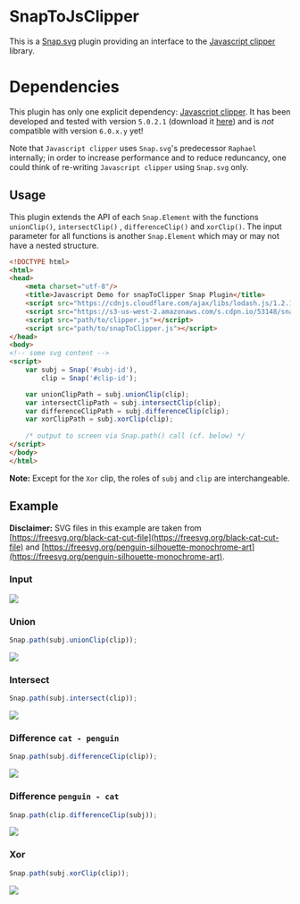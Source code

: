 # SnapToJsClipper

This is a [Snap.svg](http://snapsvg.io) plugin providing an interface to
the [Javascript clipper](https://sourceforge.net/projects/jsclipper/) library.

# Dependencies

This plugin has only one explicit dependency: [Javascript clipper](https://sourceforge.net/projects/jsclipper/). It has
been developed and tested with version `5.0.2.1` (download
it [here](https://sourceforge.net/projects/jsclipper/files/Javascript_Clipper_5.0.2.1.zip/download)) and is _not_
compatible with version `6.0.x.y` yet!

Note that `Javascript clipper` uses `Snap.svg`'s predecessor `Raphael` internally; in order to increase performance and
to reduce reduncancy, one could think of re-writing `Javascript clipper` using `Snap.svg` only.

## Usage

This plugin extends the API of each `Snap.Element` with the functions `unionClip()`, `intersectClip()`
, `differenceClip()` and `xorClip()`. The input parameter for all functions is another `Snap.Element` which may or may
not have a nested structure.

```html
<!DOCTYPE html>
<html>
<head>
    <meta charset="utf-8"/>
    <title>Javascript Demo for snapToClipper Snap Plugin</title>
    <script src="https://cdnjs.cloudflare.com/ajax/libs/lodash.js/1.2.1/lodash.min.js"></script>
    <script src="https://s3-us-west-2.amazonaws.com/s.cdpn.io/53148/snap.svg-min.js"></script>
    <script src="path/to/clipper.js"></script>
    <script src="path/to/snapToClipper.js"></script>
</head>
<body>
<!-- some svg content -->
<script>
    var subj = Snap('#subj-id'),
        clip = Snap('#clip-id');

    var unionClipPath = subj.unionClip(clip);
    var intersectClipPath = subj.intersectClip(clip);
    var differenceClipPath = subj.differenceClip(clip);
    var xorClipPath = subj.xorClip(clip);
    
    /* output to screen via Snap.path() call (cf. below) */
</script>
</body>
</html>
```

**Note:** Except for the `Xor` clip, the roles of `subj` and `clip` are interchangeable.

## Example

**Disclaimer:** SVG files in this example are taken
from [https://freesvg.org/black-cat-cut-file](https://freesvg.org/black-cat-cut-file)
and [https://freesvg.org/penguin-silhouette-monochrome-art](https://freesvg.org/penguin-silhouette-monochrome-art).

### Input

![](img/input.svg)

### Union

```js
Snap.path(subj.unionClip(clip));
```

![](img/union.svg)

### Intersect

```js
Snap.path(subj.intersect(clip));
```

![](img/intersect.svg)

### Difference `cat - penguin`

```js
Snap.path(subj.differenceClip(clip));
```

![](img/difference_c-p.svg)

### Difference `penguin - cat`

```js
Snap.path(clip.differenceClip(subj));
```

![](img/difference_p-c.svg)

### Xor

```js
Snap.path(subj.xorClip(clip));
```

![](img/xor.svg)
